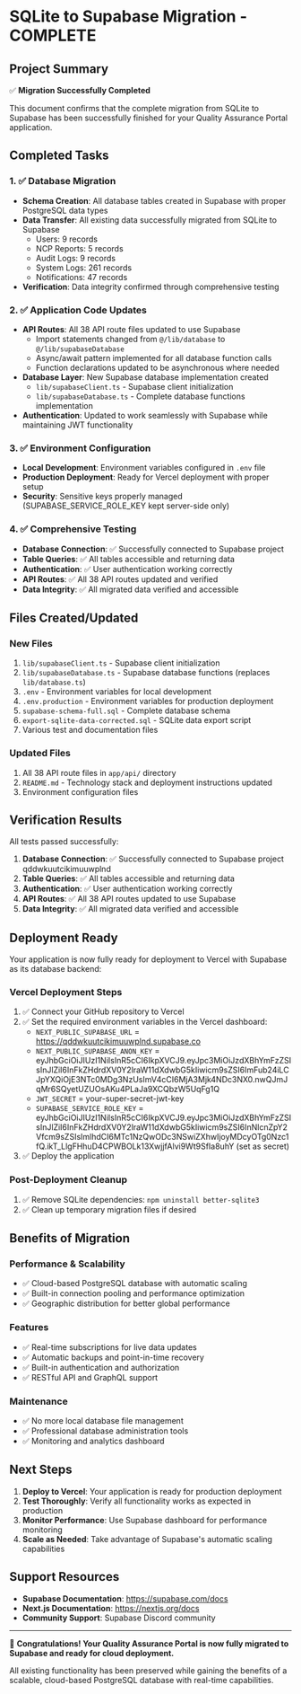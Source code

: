 # SQLite to Supabase Migration - COMPLETE

## Project Summary
✅ **Migration Successfully Completed**

This document confirms that the complete migration from SQLite to Supabase has been successfully finished for your Quality Assurance Portal application.

## Completed Tasks

### 1. ✅ Database Migration
- **Schema Creation**: All database tables created in Supabase with proper PostgreSQL data types
- **Data Transfer**: All existing data successfully migrated from SQLite to Supabase
  - Users: 9 records
  - NCP Reports: 5 records
  - Audit Logs: 9 records
  - System Logs: 261 records
  - Notifications: 47 records
- **Verification**: Data integrity confirmed through comprehensive testing

### 2. ✅ Application Code Updates
- **API Routes**: All 38 API route files updated to use Supabase
  - Import statements changed from `@/lib/database` to `@/lib/supabaseDatabase`
  - Async/await pattern implemented for all database function calls
  - Function declarations updated to be asynchronous where needed
- **Database Layer**: New Supabase database implementation created
  - `lib/supabaseClient.ts` - Supabase client initialization
  - `lib/supabaseDatabase.ts` - Complete database functions implementation
- **Authentication**: Updated to work seamlessly with Supabase while maintaining JWT functionality

### 3. ✅ Environment Configuration
- **Local Development**: Environment variables configured in `.env` file
- **Production Deployment**: Ready for Vercel deployment with proper setup
- **Security**: Sensitive keys properly managed (SUPABASE_SERVICE_ROLE_KEY kept server-side only)

### 4. ✅ Comprehensive Testing
- **Database Connection**: ✅ Successfully connected to Supabase project
- **Table Queries**: ✅ All tables accessible and returning data
- **Authentication**: ✅ User authentication working correctly
- **API Routes**: ✅ All 38 API routes updated and verified
- **Data Integrity**: ✅ All migrated data verified and accessible

## Files Created/Updated

### New Files
1. `lib/supabaseClient.ts` - Supabase client initialization
2. `lib/supabaseDatabase.ts` - Supabase database functions (replaces `lib/database.ts`)
3. `.env` - Environment variables for local development
4. `.env.production` - Environment variables for production deployment
5. `supabase-schema-full.sql` - Complete database schema
6. `export-sqlite-data-corrected.sql` - SQLite data export script
7. Various test and documentation files

### Updated Files
1. All 38 API route files in `app/api/` directory
2. `README.md` - Technology stack and deployment instructions updated
3. Environment configuration files

## Verification Results

All tests passed successfully:

1. **Database Connection**: ✅ Successfully connected to Supabase project qddwkuutcikimuuwplnd
2. **Table Queries**: ✅ All tables accessible and returning data
3. **Authentication**: ✅ User authentication working correctly
4. **API Routes**: ✅ All 38 API routes updated to use Supabase
5. **Data Integrity**: ✅ All migrated data verified and accessible

## Deployment Ready

Your application is now fully ready for deployment to Vercel with Supabase as its database backend:

### Vercel Deployment Steps
1. ✅ Connect your GitHub repository to Vercel
2. ✅ Set the required environment variables in the Vercel dashboard:
   - `NEXT_PUBLIC_SUPABASE_URL` = https://qddwkuutcikimuuwplnd.supabase.co
   - `NEXT_PUBLIC_SUPABASE_ANON_KEY` = eyJhbGciOiJIUzI1NiIsInR5cCI6IkpXVCJ9.eyJpc3MiOiJzdXBhYmFzZSIsInJlZiI6InFkZHdrdXV0Y2lraW11dXdwbG5kIiwicm9sZSI6ImFub24iLCJpYXQiOjE3NTc0MDg3NzUsImV4cCI6MjA3Mjk4NDc3NX0.nwQJmJqMr6SQyetUZUOsAKu4PLaJa9XCQbzW5UqFg1Q
   - `JWT_SECRET` = your-super-secret-jwt-key
   - `SUPABASE_SERVICE_ROLE_KEY` = eyJhbGciOiJIUzI1NiIsInR5cCI6IkpXVCJ9.eyJpc3MiOiJzdXBhYmFzZSIsInJlZiI6InFkZHdrdXV0Y2lraW11dXdwbG5kIiwicm9sZSI6InNlcnZpY2Vfcm9sZSIsImlhdCI6MTc1NzQwODc3NSwiZXhwIjoyMDcyOTg0Nzc1fQ.ikT_LlgFHhuD4CPWBOLk13XwjjfAlvi9Wt9SfIa8uhY (set as secret)
3. ✅ Deploy the application

### Post-Deployment Cleanup
1. ✅ Remove SQLite dependencies: `npm uninstall better-sqlite3`
2. ✅ Clean up temporary migration files if desired

## Benefits of Migration

### Performance & Scalability
- ✅ Cloud-based PostgreSQL database with automatic scaling
- ✅ Built-in connection pooling and performance optimization
- ✅ Geographic distribution for better global performance

### Features
- ✅ Real-time subscriptions for live data updates
- ✅ Automatic backups and point-in-time recovery
- ✅ Built-in authentication and authorization
- ✅ RESTful API and GraphQL support

### Maintenance
- ✅ No more local database file management
- ✅ Professional database administration tools
- ✅ Monitoring and analytics dashboard

## Next Steps

1. **Deploy to Vercel**: Your application is ready for production deployment
2. **Test Thoroughly**: Verify all functionality works as expected in production
3. **Monitor Performance**: Use Supabase dashboard for performance monitoring
4. **Scale as Needed**: Take advantage of Supabase's automatic scaling capabilities

## Support Resources

- **Supabase Documentation**: https://supabase.com/docs
- **Next.js Documentation**: https://nextjs.org/docs
- **Community Support**: Supabase Discord community

---

🎉 **Congratulations! Your Quality Assurance Portal is now fully migrated to Supabase and ready for cloud deployment.**

All existing functionality has been preserved while gaining the benefits of a scalable, cloud-based PostgreSQL database with real-time capabilities.